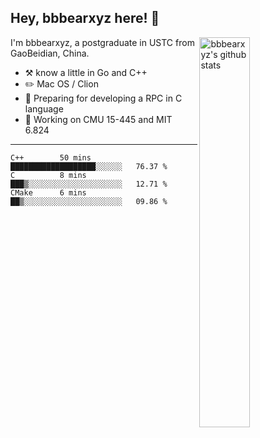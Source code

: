 ## Hey, bbbearxyz here! :wave:

<img align="right" alt="bbbearxyz's github stats" width="40%" src="https://github-readme-stats.vercel.app/api?username=bbbearxyz&show_icons=true">

I'm bbbearxyz, a postgraduate in USTC from GaoBeidian, China.

-   :hammer_and_pick:    know a little in Go and C++
-   :pencil2: Mac OS / Clion
-   :seedling: Preparing for developing a RPC in C language 
-   :thinking: Working on CMU 15-445 and MIT 6.824
---
<!--START_SECTION:waka-->
```text
C++        50 mins         ███████████████████░░░░░░   76.37 % 
C          8 mins          ███▒░░░░░░░░░░░░░░░░░░░░░   12.71 % 
CMake      6 mins          ██▒░░░░░░░░░░░░░░░░░░░░░░   09.86 % 
```
<!--END_SECTION:waka-->
